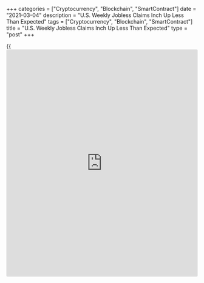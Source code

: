 +++
categories = ["Cryptocurrency", "Blockchain", "SmartContract"]
date = "2021-03-04"
description = "U.S. Weekly Jobless Claims Inch Up Less Than Expected"
tags = ["Cryptocurrency", "Blockchain", "SmartContract"]
title = "U.S. Weekly Jobless Claims Inch Up Less Than Expected"
type = "post"
+++

{{<iframe id="large-banner" src="https://www.bounty.group/#slide=23.0" width="100%" height="600" scrolling="no" style="border: 0px solid rgb(216, 221, 230); border-radius: 3px;">}}

Ahead of Friday's more closely watched monthly employment report, the
Labor Department released a report on Thursday showing a modest increase
in first-time claims for U.S. unemployment benefits in the week ended
February 27th.

The report said initial jobless claims inched up to 745,000, an increase
of 9,000 from the previous week's revised level of 736,000.

Economists had expected jobless claims to rise to 750,000 from the
730,000 originally reported for the previous week.

Meanwhile, the Labor Department said the less volatile four-week moving
average fell to 790,750, a decrease of 16,750 from the previous week's
revised average of 807,500.

For comments and feedback [contact](https://www.playgroundfx.com/contact/): editorial@rtt[news](https://www.letsplayfx.com/blog/forex-news-website/).com

[Economic News][1]

 **What parts of the world are seeing the best (and worst) economic
performances lately? Click[here][2] to check out our [Econ Scorecard][2]
and find out! See up-to-the-moment [ranking](https://www.playgroundfx.com/blog/crypto-exchange-ranking/)s for the best and worst
performers in [GDP][3], [unemployment rate][4], [inflation][5] and much
more.**

   1. www.rtt[news](https://www.letsplayfx.com/blog/forex-news-website/).com/Content/EconomicNews.aspx
   2. www.rtt[news](https://www.letsplayfx.com/blog/forex-news-website/).com/economic-scorecard/world-rank/industrial-production/highest-performance.aspx
   3. www.rtt[news](https://www.letsplayfx.com/blog/forex-news-website/).com/economic-scorecard/world-rank/GDP/highest-performance.aspx
   4. www.rtt[news](https://www.letsplayfx.com/blog/forex-news-website/).com/economic-scorecard/world-rank/unemployment-rate/lowest-performance.aspx
   5. www.rtt[news](https://www.letsplayfx.com/blog/forex-news-website/).com/economic-scorecard/world-rank/CPI/highest-performance.aspx